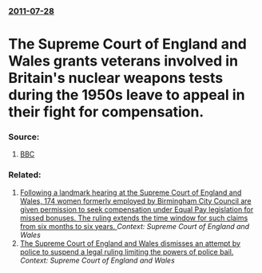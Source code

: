 ### [2011-07-28](/news/2011/07/28/index.md)

# The Supreme Court of England and Wales grants veterans involved in Britain's nuclear weapons tests during the 1950s leave to appeal in their fight for compensation. 




### Source:

1. [BBC](http://www.bbc.co.uk/news/uk-14320465)

### Related:

1. [Following a landmark hearing at the Supreme Court of England and Wales, 174 women formerly employed by Birmingham City Council are given permission to seek compensation under Equal Pay legislation for missed bonuses. The ruling extends the time window for such claims from six months to six years. ](/news/2012/10/24/following-a-landmark-hearing-at-the-supreme-court-of-england-and-wales-174-women-formerly-employed-by-birmingham-city-council-are-given-per.md) _Context: Supreme Court of England and Wales_
2. [The Supreme Court of England and Wales dismisses an attempt by police to suspend a legal ruling limiting the powers of police bail. ](/news/2011/07/5/the-supreme-court-of-england-and-wales-dismisses-an-attempt-by-police-to-suspend-a-legal-ruling-limiting-the-powers-of-police-bail.md) _Context: Supreme Court of England and Wales_
